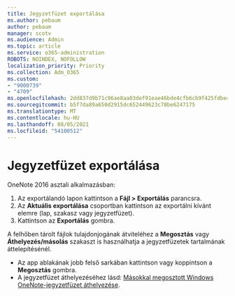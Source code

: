 ```yaml
---
title: Jegyzetfüzet exportálása
ms.author: pebaum
author: pebaum
manager: scotv
ms.audience: Admin
ms.topic: article
ms.service: o365-administration
ROBOTS: NOINDEX, NOFOLLOW
localization_priority: Priority
ms.collection: Adm_O365
ms.custom:
- "9000739"
- "4709"
ms.openlocfilehash: 2dd837d9b71c96ae8aa03def91eae46bde4cfb6cb9f425fdbe4d7c61917bf0cd
ms.sourcegitcommit: b5f7da89a650d2915dc652449623c78be6247175
ms.translationtype: MT
ms.contentlocale: hu-HU
ms.lasthandoff: 08/05/2021
ms.locfileid: "54100512"
---
```

# <a name="export-a-notebook"></a>Jegyzetfüzet exportálása

OneNote 2016 asztali alkalmazásban:

1. Az exportálandó lapon kattintson a **Fájl > Exportálás** parancsra.
2. Az **Aktuális exportálása** csoportban kattintson az exportálni kívánt elemre (lap, szakasz vagy jegyzetfüzet).
3. Kattintson az **Exportálás** gombra.
 
A felhőben tárolt fájlok tulajdonjogának átviteléhez a **Megosztás** vagy **Áthelyezés/másolás** szakaszt is használhatja a jegyzetfüzetek tartalmának áttelepítésénél.  

- Az app ablakának jobb felső sarkában kattintson vagy koppintson a **Megosztás** gombra.
- A jegyzetfüzet áthelyezéséhez lásd: [Másokkal megosztott Windows OneNote-jegyzetfüzet áthelyezése](https://support.office.com/article/move-a-onenote-for-windows-notebook-that-you-ve-shared-with-others-56c7659e-1850-49a6-8874-e2db6b440cd4?ui=en-US&rs=en-US&ad=US).
